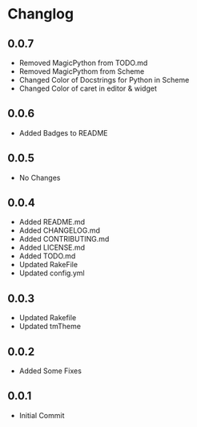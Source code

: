 # Changlog

## 0.0.7

  * Removed MagicPython from TODO.md
  * Removed MagicPythom from Scheme
  * Changed Color of Docstrings for Python in Scheme
  * Changed Color of caret in editor & widget

## 0.0.6

  * Added Badges to README

## 0.0.5

  * No Changes

## 0.0.4

  * Added README.md
  * Added CHANGELOG.md
  * Added CONTRIBUTING.md
  * Added LICENSE.md
  * Added TODO.md
  * Updated RakeFile
  * Updated config.yml

## 0.0.3

 * Updated Rakefile
 * Updated tmTheme

## 0.0.2

 * Added Some Fixes

## 0.0.1

 * Initial Commit